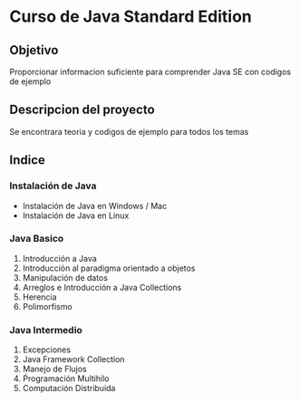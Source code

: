 # Curso de Java Standard Edition
## Objetivo
 Proporcionar informacion suficiente para comprender Java SE con codigos de ejemplo

## Descripcion del proyecto
 Se encontrara teoria y codigos de ejemplo para todos los temas

## Indice
### Instalación de Java
 * Instalación de Java en Windows / Mac
 * Instalación de Java en Linux

### Java Basico
 1. Introducción a Java
 2. Introducción al paradigma orientado a objetos
 3. Manipulación de datos
 4. Arreglos e Introducción a Java Collections
 5. Herencia
 6. Polimorfismo

### Java Intermedio
 1. Excepciones
 2. Java Framework Collection
 3. Manejo de Flujos
 4. Ṕrogramación Multihilo
 5. Computación Distribuida
